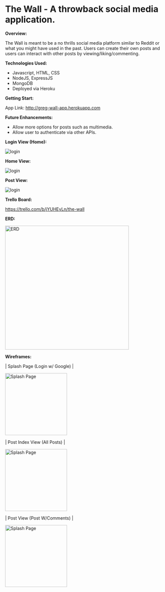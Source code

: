 # The Wall - A throwback social media application.

**Overview:**

The Wall is meant to be a no thrills social media platform similar to Reddit or what you might have used in the past. Users can create their own posts and users can interact with other posts by viewing/liking/commenting.

**Technologies Used:**
 * Javascript, HTML, CSS
 * NodeJS, ExpressJS
 * MongoDB
 * Deployed via Heroku

 **Getting Start:**

 App Link:
 http://greg-wall-app.herokuapp.com

 **Future Enhancements:**
* Allow more options for posts such as multimedia. 
* Allow user to authenticate via other APIs.


**Login View (Home):**

<img src="https://github.com/gregwebb/the-wall/blob/main/public/images/loginhome.png?raw=true" alt ="login">

**Home View:**

<img src="https://github.com/gregwebb/the-wall/blob/main/public/images/home.png?raw=true" alt ="login">

**Post View:**

<img src="https://github.com/gregwebb/the-wall/blob/main/public/images/post.png?raw=true" alt ="login">


**Trello Board:**

https://trello.com/b/jYUHEyLn/the-wall

**ERD:** 

<img src="https://github.com/gregwebb/the-wall/blob/main/public/images/erd.png?raw=true" width=400px alt="ERD">

**Wireframes:** 

| Splash Page (Login w/ Google) | 

<img src="https://github.com/gregwebb/the-wall/blob/main/public/images/splash.jpg?raw=true" width=200px alt="Splash Page">

| Post Index View (All Posts) | 

<img src="https://github.com/gregwebb/the-wall/blob/main/public/images/indexview.jpg?raw=true" width=200px alt="Splash Page">

| Post View (Post W/Comments) |

<img src="https://github.com/gregwebb/the-wall/blob/main/public/images/postview.jpg?raw=true" width=200px alt="Splash Page">